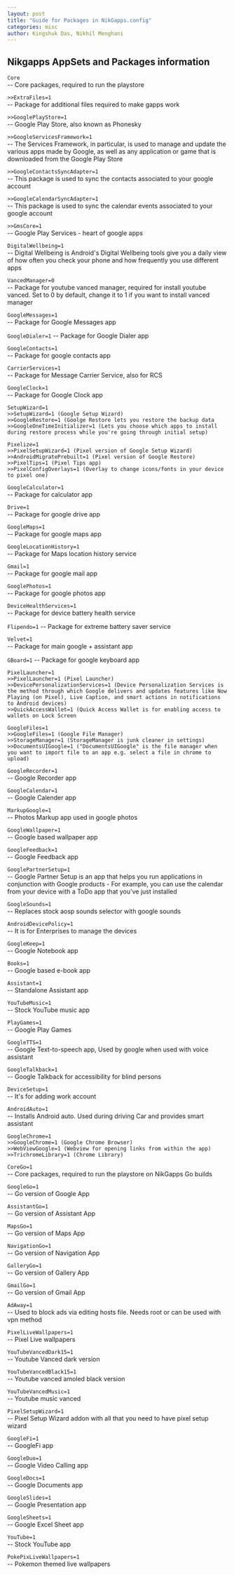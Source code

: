 ```yaml
---
layout: post
title: "Guide for Packages in NikGapps.config"
categories: misc
author: Kingshuk Das, Nikhil Menghani
---
```



## Nikgapps AppSets and Packages information

`Core`  
-- Core packages, required to run the playstore

`>>ExtraFiles=1`  
-- Package for additional files required to make gapps work

`>>GooglePlayStore=1`  
-- Google Play Store, also known as Phonesky

`>>GoogleServicesFramework=1`  
-- The Services Framework, in particular, is used to manage and update the various apps made by Google, as well as any application or game that is downloaded from the Google Play Store

`>>GoogleContactsSyncAdapter=1`  
-- This package is used to sync the contacts associated to your google account 

`>>GoogleCalendarSyncAdapter=1`  
-- This package is used to sync the calendar events associated to your google account

`>>GmsCore=1`  
-- Google Play Services - heart of google apps

`DigitalWellbeing=1`  
-- Digital Wellbeing is Android's Digital Wellbeing tools give you a daily view of how often you check your phone and how frequently you use different apps

`VancedManager=0`  
-- Package for youtube vanced manager, required for install youtube vanced. Set to 0 by default, change it to 1 if you want to install vanced manager

`GoogleMessages=1`  
-- Package for Google Messages app

`GoogleDialer=1`
-- Package for Google Dialer app

`GoogleContacts=1`  
-- Package for google contacts app

`CarrierServices=1`  
-- Package for Message Carrier Service, also for RCS

`GoogleClock=1`  
-- Package for Google Clock app  

`SetupWizard=1`  
`>>SetupWizard=1 (Google Setup Wizard)`  
`>>GoogleRestore=1 (Goolge Restore lets you restore the backup data`  
`>>GoogleOneTimeInitializer=1 (Lets you choose which apps to install during restore process while you're going through initial setup)`  


`Pixelize=1`  
`>>PixelSetupWizard=1 (Pixel version of Google Setup Wizard)`  
`>>AndroidMigratePrebuilt=1 (Pixel version of Google Restore)`  
`>>PixelTips=1 (Pixel Tips app)`  
`>>PixelConfigOverlays=1 (Overlay to change icons/fonts in your device to pixel one)`  
    
`GoogleCalculator=1`  
-- Package for calculator app

`Drive=1`  
-- Package for google drive app

`GoogleMaps=1`  
-- Package for google maps app

`GoogleLocationHistory=1`  
-- Package for Maps location history service

`Gmail=1`  
-- Package for google mail app

`GooglePhotos=1`  
-- Package for google photos app

`DeviceHealthServices=1`  
-- Package for device battery health service

`Flipendo=1`
-- Package for extreme battery saver service

`Velvet=1`  
-- Package for main google + assistant app

`GBoard=1`
-- Package for google keyboard app  

`PixelLauncher=1`  
`>>PixelLauncher=1 (Pixel Launcher)`  
`>>DevicePersonalizationServices=1 (Device Personalization Services is the method through which Google delivers and updates features like Now Playing (on Pixel), Live Caption, and smart actions in notifications to Android devices)`  
`>>QuickAccessWallet=1 (Quick Access Wallet is for enabling access to wallets on Lock Screen`  

`GoogleFiles=1`  
`>>GoogleFiles=1 (Google File Manager)`  
`>>StorageManager=1 (StorageManager is junk cleaner in settings)`  
`>>DocumentsUIGoogle=1 ("DocumentsUIGoogle" is the file manager when you want to import file to an app e.g. select a file in chrome to upload)`  
    
`GoogleRecorder=1`  
-- Google Recorder app

`GoogleCalendar=1`  
-- Google Calender app

`MarkupGoogle=1`  
-- Photos Markup app used in google photos

`GoogleWallpaper=1`  
-- Google based wallpaper app

`GoogleFeedback=1`  
-- Google Feedback app

`GooglePartnerSetup=1`  
-- Google Partner Setup is an app that helps you run applications in conjunction with Google products - For example, you can use the calendar from your device with a ToDo app that you've just installed
  
`GoogleSounds=1`  
-- Replaces stock aosp sounds selector with google sounds

`AndroidDevicePolicy=1`  
-- It is for Enterprises to manage the devices

`GoogleKeep=1`  
-- Google Notebook app

`Books=1`  
-- Google based e-book app
  
`Assistant=1`  
-- Standalone Assistant app

`YouTubeMusic=1`  
-- Stock YouTube music app

`PlayGames=1`  
-- Google Play Games

`GoogleTTS=1`  
-- Google Text-to-speech app, Used by google when used with voice assistant

`GoogleTalkback=1`  
-- Google Talkback for accessibility for blind persons

`DeviceSetup=1`  
-- It's for adding work account

`AndroidAuto=1`  
-- Installs Android auto. Used during driving Car and provides smart assistant

`GoogleChrome=1`  
`>>GoogleChrome=1 (Google Chrome Browser)`  
`>>WebViewGoogle=1 (Webview for opening links from within the app)`  
`>>TrichromeLibrary=1 (Chrome Library)`  

`CoreGo=1`  
-- Core packages, required to run the playstore on NikGapps Go builds

`GoogleGo=1`  
-- Go version of Google App

`AssistantGo=1`  
-- Go version of Assistant App

`MapsGo=1`  
-- Go version of Maps App

`NavigationGo=1`  
-- Go version of Navigation App

`GalleryGo=1`  
-- Go version of Gallery App

`GmailGo=1`  
-- Go version of Gmail App

`AdAway=1`  
-- Used to block ads via editing hosts file. Needs root or can be used with vpn method

`PixelLiveWallpapers=1`  
-- Pixel Live wallpapers

`YouTubeVancedDark15=1`  
-- Youtube Vanced dark version

`YouTubeVancedBlack15=1`  
-- Youtube vanced amoled black version

`YouTubeVancedMusic=1`  
-- Youtube music vanced

`PixelSetupWizard=1`  
-- Pixel Setup Wizard addon with all that you need to have pixel setup wizard

`GoogleFi=1`  
-- GoogleFi app

`GoogleDuo=1`  
-- Google Video Calling app

`GoogleDocs=1`  
-- Google Documents app

`GoogleSlides=1`  
-- Google Presentation app

`GoogleSheets=1`  
-- Google Excel Sheet app

`YouTube=1`  
-- Stock YouTube app

`PokePixLiveWallpapers=1`  
-- Pokemon themed live wallpapers  

